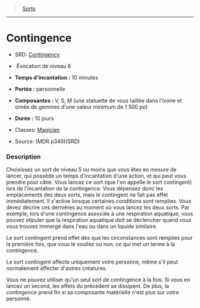 ﻿---
!SpellItem
Family: SpellHD
Level: 6
Type: Évocation
CastingTime: 10 minutes
Range: personnelle
Components: V, S, M (une statuette de vous taillée dans l'ivoire et ornée de gemmes d'une valeur minimum de 1 500 po)
Duration: 10 jours
Classes: '[Magicien](hd_wizard.md)'
Id: spells_hd.md#contingence
ParentLink: spells_hd.md#sorts
Name: Contingence
ParentName: Sorts
NameLevel: 1
AltName: '[Contingency](srd_spells_contingency.md)'
Source: (MDR p340)(SRD)
Attributes:
  Name: Contingence
  Markdown: >+
    # <!--Name-->Contingence<!--/Name-->


    - SRD: <!--AltName-->[Contingency](srd_spells_contingency.md)<!--/AltName-->


    -  <!--Type-->Évocation<!--/Type--> de niveau <!--Level-->6<!--/Level-->


    - **Temps d'incantation :** <!--CastingTime-->10 minutes<!--/CastingTime-->


    - **Portée :** <!--Range-->personnelle<!--/Range-->


    - **Composantes :** <!--Components-->V, S, M (une statuette de vous taillée dans l'ivoire et ornée de gemmes d'une valeur minimum de 1 500 po)<!--/Components-->


    - **Durée :** <!--Duration-->10 jours<!--/Duration-->


    - Classes: <!--Classes-->[Magicien](hd_wizard.md)<!--/Classes-->


    - Source: <!--Source-->(MDR p340)(SRD)<!--/Source-->


    ### Description


    Choisissez un sort de niveau 5 ou moins que vous êtes en mesure de lancer, qui possède un temps d'incantation d'une action, et qui peut vous prendre pour cible. Vous lancez ce sort (que l'on appelle le sort contingent) lors de l'incantation de la contingence. Vous dépensez donc les emplacements des deux sorts, mais le contingent ne fait pas effet immédiatement. Il s'active lorsque certaines conditions sont remplies. Vous devez décrire ces dernières au moment où vous lancez les deux sorts. Par exemple, lors d'une contingence associée à une respiration aquatique, vous pouvez stipuler que la respiration aquatique doit se déclencher quand vous vous trouvez immergé dans l'eau ou dans un liquide similaire.


    Le sort contingent prend effet dès que les circonstances sont remplies pour la première fois, que vous le vouliez ou non, ce qui met un terme à la contingence.


    Le sort contingent affecte uniquement votre personne, même s'il peut normalement affecter d'autres créatures.


    Vous ne pouvez utiliser qu'un seul sort de contingence à la fois. Si vous en lancez un second, les effets du précédent se dissipent. De plus, la contingence prend fin si sa composante matérielle n'est plus sur votre personne.

  AltName: '[Contingency](srd_spells_contingency.md)'
  Type: Évocation
  Level: 6
  CastingTime: 10 minutes
  Range: personnelle
  Components: V, S, M (une statuette de vous taillée dans l'ivoire et ornée de gemmes d'une valeur minimum de 1 500 po)
  Duration: 10 jours
  Classes: '[Magicien](hd_wizard.md)'
  Source: (MDR p340)(SRD)
AttributesDictionary: >+
  Name: Contingence

  Markdown: >+

    # <!--Name-->Contingence<!--/Name-->





    - SRD: <!--AltName-->[Contingency](srd_spells_contingency.md)<!--/AltName-->





    -  <!--Type-->Évocation<!--/Type--> de niveau <!--Level-->6<!--/Level-->





    - **Temps d'incantation :** <!--CastingTime-->10 minutes<!--/CastingTime-->





    - **Portée :** <!--Range-->personnelle<!--/Range-->





    - **Composantes :** <!--Components-->V, S, M (une statuette de vous taillée dans l'ivoire et ornée de gemmes d'une valeur minimum de 1 500 po)<!--/Components-->





    - **Durée :** <!--Duration-->10 jours<!--/Duration-->





    - Classes: <!--Classes-->[Magicien](hd_wizard.md)<!--/Classes-->





    - Source: <!--Source-->(MDR p340)(SRD)<!--/Source-->





    ### Description





    Choisissez un sort de niveau 5 ou moins que vous êtes en mesure de lancer, qui possède un temps d'incantation d'une action, et qui peut vous prendre pour cible. Vous lancez ce sort (que l'on appelle le sort contingent) lors de l'incantation de la contingence. Vous dépensez donc les emplacements des deux sorts, mais le contingent ne fait pas effet immédiatement. Il s'active lorsque certaines conditions sont remplies. Vous devez décrire ces dernières au moment où vous lancez les deux sorts. Par exemple, lors d'une contingence associée à une respiration aquatique, vous pouvez stipuler que la respiration aquatique doit se déclencher quand vous vous trouvez immergé dans l'eau ou dans un liquide similaire.





    Le sort contingent prend effet dès que les circonstances sont remplies pour la première fois, que vous le vouliez ou non, ce qui met un terme à la contingence.





    Le sort contingent affecte uniquement votre personne, même s'il peut normalement affecter d'autres créatures.





    Vous ne pouvez utiliser qu'un seul sort de contingence à la fois. Si vous en lancez un second, les effets du précédent se dissipent. De plus, la contingence prend fin si sa composante matérielle n'est plus sur votre personne.



  AltName: '[Contingency](srd_spells_contingency.md)'

  Type: Évocation

  Level: 6

  CastingTime: 10 minutes

  Range: personnelle

  Components: V, S, M (une statuette de vous taillée dans l'ivoire et ornée de gemmes d'une valeur minimum de 1 500 po)

  Duration: 10 jours

  Classes: '[Magicien](hd_wizard.md)'

  Source: (MDR p340)(SRD)

---
> [Sorts](hd_spells.md)

---

# Contingence

- SRD: [Contingency](srd_spells_contingency.md)

-  Évocation de niveau 6

- **Temps d'incantation :** 10 minutes

- **Portée :** personnelle

- **Composantes :** V, S, M (une statuette de vous taillée dans l'ivoire et ornée de gemmes d'une valeur minimum de 1 500 po)

- **Durée :** 10 jours

- Classes: [Magicien](hd_wizard.md)

- Source: (MDR p340)(SRD)

### Description

Choisissez un sort de niveau 5 ou moins que vous êtes en mesure de lancer, qui possède un temps d'incantation d'une action, et qui peut vous prendre pour cible. Vous lancez ce sort (que l'on appelle le sort contingent) lors de l'incantation de la contingence. Vous dépensez donc les emplacements des deux sorts, mais le contingent ne fait pas effet immédiatement. Il s'active lorsque certaines conditions sont remplies. Vous devez décrire ces dernières au moment où vous lancez les deux sorts. Par exemple, lors d'une contingence associée à une respiration aquatique, vous pouvez stipuler que la respiration aquatique doit se déclencher quand vous vous trouvez immergé dans l'eau ou dans un liquide similaire.

Le sort contingent prend effet dès que les circonstances sont remplies pour la première fois, que vous le vouliez ou non, ce qui met un terme à la contingence.

Le sort contingent affecte uniquement votre personne, même s'il peut normalement affecter d'autres créatures.

Vous ne pouvez utiliser qu'un seul sort de contingence à la fois. Si vous en lancez un second, les effets du précédent se dissipent. De plus, la contingence prend fin si sa composante matérielle n'est plus sur votre personne.

